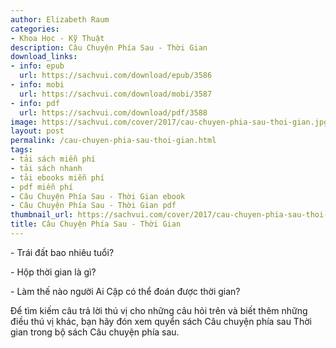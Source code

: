 ```yaml
---
author: Elizabeth Raum
categories:
- Khoa Học - Kỹ Thuật
description: Câu Chuyện Phía Sau - Thời Gian
download_links:
- info: epub
  url: https://sachvui.com/download/epub/3586
- info: mobi
  url: https://sachvui.com/download/mobi/3587
- info: pdf
  url: https://sachvui.com/download/pdf/3588
image: https://sachvui.com/cover/2017/cau-chuyen-phia-sau-thoi-gian.jpg
layout: post
permalink: /cau-chuyen-phia-sau-thoi-gian.html
tags:
- tải sách miễn phí
- tải sách nhanh
- tải ebooks miễn phí
- pdf miễn phí
- Câu Chuyện Phía Sau - Thời Gian ebook
- Câu Chuyện Phía Sau - Thời Gian pdf
thumbnail_url: https://sachvui.com/cover/2017/cau-chuyen-phia-sau-thoi-gian.jpg
title: Câu Chuyện Phía Sau - Thời Gian
---
```


 <div class="item-desc text-justify"> <p>- Trái đất bao nhiêu tuổi?</p><p>- Hộp thời gian là gì?</p><p>- Làm thế nào người Ai Cập có thể đoán được thời gian?</p><p>Để tìm kiếm câu trả lời thú vị cho những câu hỏi trên và biết thêm những điều thú vị khác, bạn hãy đón xem quyển sách Câu chuyện phía sau Thời gian trong bộ sách Câu chuyện phía sau.</p> </div>